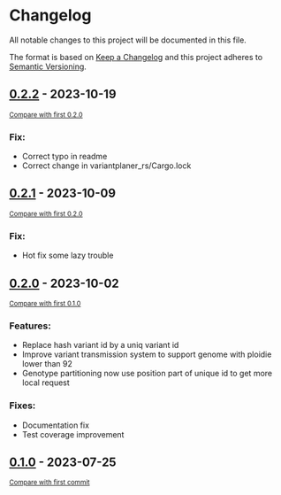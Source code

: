 # Changelog

All notable changes to this project will be documented in this file.

The format is based on [Keep a Changelog](http://keepachangelog.com/en/1.0.0/)
and this project adheres to [Semantic Versioning](http://semver.org/spec/v2.0.0.html).

## [0.2.2](https://github.com/natir/variantplaner/releases/tag/0.2.2) - 2023-10-19

<small>[Compare with first 0.2.0](https://github.com/natir/variantplaner/compare/0.2.1...0.2.2)</small>

### Fix:

- Correct typo in readme
- Correct change in variantplaner_rs/Cargo.lock

## [0.2.1](https://github.com/natir/variantplaner/releases/tag/0.2.1) - 2023-10-09

<small>[Compare with first 0.2.0](https://github.com/natir/variantplaner/compare/0.2.0...0.2.1)</small>

### Fix:

- Hot fix some lazy trouble

## [0.2.0](https://github.com/natir/variantplaner/releases/tag/0.2.0) - 2023-10-02

<small>[Compare with first 0.1.0](https://github.com/natir/variantplaner/compare/0.1.0...0.2.0)</small>

### Features:

- Replace hash variant id by a uniq variant id
- Improve variant transmission system to support genome with ploidie lower than 92
- Genotype partitioning now use position part of unique id to get more local request

### Fixes:

- Documentation fix
- Test coverage improvement

<!-- insertion marker -->
## [0.1.0](https://github.com/natir/variantplaner/releases/tag/0.1.0) - 2023-07-25

<small>[Compare with first commit](https://github.com/natir/variantplaner/compare/265a95ea26746b7aa796c3df6cee2451a608dd49...0.1.0)</small>
